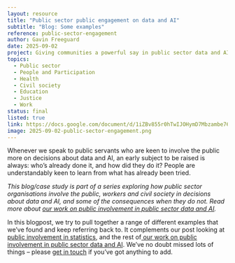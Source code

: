 ```yaml
---
layout: resource
title: "Public sector public engagement on data and AI"
subtitle: "Blog: Some examples"
reference: public-sector-engagement
author: Gavin Freeguard
date: 2025-09-02
project: Giving communities a powerful say in public sector data and AI projects
topics:
  - Public sector
  - People and Participation
  - Health
  - Civil society
  - Education
  - Justice
  - Work
status: final
listed: true
link: https://docs.google.com/document/d/1iZBv855r0hTwIJOHymD7Mbzambe76zhTaJbmd7PGJVM/edit?usp=sharing
image: 2025-09-02-public-sector-engagement.png
---
```

Whenever we speak to public servants who are keen to involve the public more on decisions about data and AI, an early subject to be raised is always: who’s already done it, and how did they do it? People are understandably keen to learn from what has already been tried.

_This blog/case study is part of a series exploring how public sector organisations involve the public, workers and civil society in decisions about data and AI, and some of the consequences when they do not. Read more about [our work on public involvement in public sector data and AI](https://connectedbydata.org/topics/public-sector)._

<!--more-->

In this blogpost, we try to pull together a range of different examples that we’ve found and keep referring back to. It complements our post looking at[ public involvement in statistics](https://connectedbydata.org/resources/public-stats-examples), and the rest of[ our work on public involvement in public sector data and AI](https://connectedbydata.org/topics/public-sector). We’ve no doubt missed lots of things – please [get in touch](mailto:gavin@gavinfreeguard.com) if you’ve got anything to add.